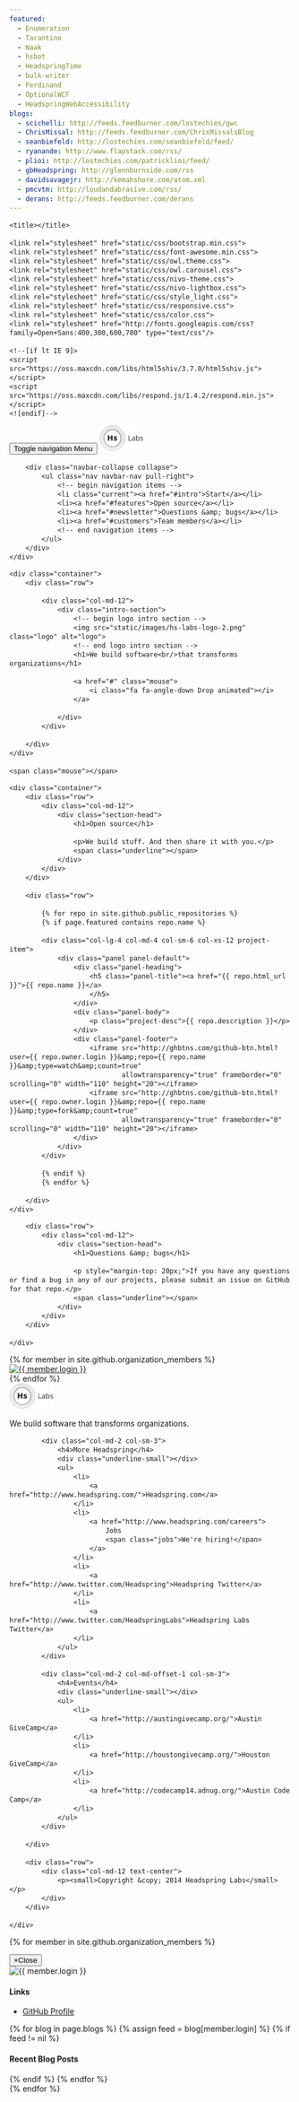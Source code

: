 ```yaml
---
featured:
  - Enumeration
  - Tarantino
  - Naak
  - hsbot
  - HeadspringTime
  - bulk-writer
  - Ferdinand
  - OptionalWCF
  - HeadspringWebAccessibility
blogs:
  - scichelli: http://feeds.feedburner.com/lostechies/gwc
  - ChrisMissal: http://feeds.feedburner.com/ChrisMissalsBlog
  - seanbiefeld: http://lostechies.com/seanbiefeld/feed/
  - ryanande: http://www.flapstack.com/rss/
  - plioi: http://lostechies.com/patricklioi/feed/
  - gbHeadspring: http://glennburnside.com/rss
  - davidsavagejr: http://kemahshore.com/atom.xml
  - pmcvtm: http://loudandabrasive.com/rss/
  - derans: http://feeds.feedburner.com/derans
---
```


<head>
    <meta charset="utf-8"/>
    <meta name="viewport" content="width=device-width, initial-scale=1"/>
    <meta name="description" content="Headspring Labs"/>
    <meta name="author" content="Headspring"/>

    <title></title>

    <link rel="stylesheet" href="static/css/bootstrap.min.css">
    <link rel="stylesheet" href="static/css/font-awesome.min.css">
    <link rel="stylesheet" href="static/css/owl.theme.css">
    <link rel="stylesheet" href="static/css/owl.carousel.css">
    <link rel="stylesheet" href="static/css/nivo-theme.css">
    <link rel="stylesheet" href="static/css/nivo-lightbox.css">
    <link rel="stylesheet" href="static/css/style_light.css">
    <link rel="stylesheet" href="static/css/responsive.css">
    <link rel="stylesheet" href="static/css/color.css">
    <link rel="stylesheet" href="http://fonts.googleapis.com/css?family=Open+Sans:400,300,600,700" type="text/css"/>

    <!--[if lt IE 9]>
    <script src="https://oss.maxcdn.com/libs/html5shiv/3.7.0/html5shiv.js"></script>
    <script src="https://oss.maxcdn.com/libs/respond.js/1.4.2/respond.min.js"></script>
    <![endif]-->
</head>
<body>
<!-- begin preloader -->
<div class="preloader">
    <div class="preloader-content-wrapper">
        <div class="preloader-content">
            <i class="fa fa-cog fa-3x fa-spin"></i>
        </div>
    </div>
</div>
<!-- end preloader -->

<!-- begin nav -->
<nav class="navbar navbar-default navbar-fixed-top" role="navigation">
    <div class="container">
        <div class="navbar-header">
            <button type="button" class="navbar-toggle" data-toggle="collapse" data-target=".navbar-collapse">
                <span class="sr-only">Toggle navigation</span>
                <span>Menu</span>
            </button>
            <!-- begin logo in navigation -->
            <a class="navbar-brand" href="#intro">
                <img src="static/images/footer-logo.png" alt="logo small">
            </a>
            <!-- end logo in navigation -->
        </div>

        <div class="navbar-collapse collapse">
            <ul class="nav navbar-nav pull-right">
                <!-- begin navigation items -->
                <li class="current"><a href="#intro">Start</a></li>
                <li><a href="#features">Open source</a></li>
                <li><a href="#newsletter">Questions &amp; bugs</a></li>
                <li><a href="#customers">Team members</a></li>
                <!-- end navigation items -->
            </ul>
        </div>
    </div>
</nav>
<!-- end nav -->

<!-- begin intro section -->
<section class="intro" id="intro">

    <div class="container">
        <div class="row">

            <div class="col-md-12">
                <div class="intro-section">
                    <!-- begin logo intro section -->
                    <img src="static/images/hs-labs-logo-2.png" class="logo" alt="logo">
                    <!-- end logo intro section -->
                    <h1>We build software<br/>that transforms organizations</h1>

                    <a href="#" class="mouse">
                        <i class="fa fa-angle-down Drop animated"></i>
                    </a>

                </div>
            </div>

        </div>
    </div>

    <span class="mouse"></span>

</section>
<!-- end intro section -->

<!-- begin features section -->
<section class="features" id="features">

    <div class="container">
        <div class="row">
            <div class="col-md-12">
                <div class="section-head">
                    <h1>Open source</h1>

                    <p>We build stuff. And then share it with you.</p>
                    <span class="underline"></span>
                </div>
            </div>
        </div>

        <div class="row">

            {% for repo in site.github.public_repositories %}
            {% if page.featured contains repo.name %}

            <div class="col-lg-4 col-md-4 col-sm-6 col-xs-12 project-item">
                <div class="panel panel-default">
                    <div class="panel-heading">
                        <h5 class="panel-title"><a href="{{ repo.html_url }}">{{ repo.name }}</a>
                        </h5>
                    </div>
                    <div class="panel-body">
                        <p class="project-desc">{{ repo.description }}</p>
                    </div>
                    <div class="panel-footer">
                        <iframe src="http://ghbtns.com/github-btn.html?user={{ repo.owner.login }}&amp;repo={{ repo.name }}&amp;type=watch&amp;count=true"
                                allowtransparency="true" frameborder="0" scrolling="0" width="110" height="20"></iframe>
                        <iframe src="http://ghbtns.com/github-btn.html?user={{ repo.owner.login }}&amp;repo={{ repo.name }}&amp;type=fork&amp;count=true"
                                allowtransparency="true" frameborder="0" scrolling="0" width="110" height="20"></iframe>
                    </div>
                </div>
            </div>

            {% endif %}
            {% endfor %}

        </div>
    </div>

</section>
<!-- end features section -->

<!-- begin newsletter section -->
<section class="newsletter" id="newsletter">
    <div class="container">

        <div class="row">
            <div class="col-md-12">
                <div class="section-head">
                    <h1>Questions &amp; bugs</h1>

                    <p style="margin-top: 20px;">If you have any questions or find a bug in any of our projects, please submit an issue on GitHub for that repo.</p>
                    <span class="underline"></span>
                </div>
            </div>
        </div>

    </div>
</section>
<!-- end newsletter section -->

<!-- begin customer section -->
<section class="customers" id="customers">
    <div class="container">
        <div class="row">
            <div class="col-md-12">
                <div class="customer-slider">
                {% for member in site.github.organization_members %}
                    <div class="item">
                        <a href="#" data-toggle="modal" data-target="#{{ member.login }}-Modal">
                            <img src="{{ member.avatar_url }}&amp;s=100" alt="{{ member.login }}" width="100" />
                        </a>
                    </div>
                {% endfor %}
                </div>
            </div>
        </div>
    </div>
</section>
<!-- end customer section -->

<!-- begin footer section -->
<footer class="footer" id="footer">
    <div class="container">
        <div class="row">
            <div class="col-md-4 col-sm-3">
                <!-- begin logo footer -->
                <img src="static/images/footer-logo.png" alt="footer logo">
                <!-- end logo footer -->
                <p>
                    We build software that transforms organizations.
                </p>
            </div>

            <div class="col-md-2 col-sm-3">
                <h4>More Headspring</h4>
                <div class="underline-small"></div>
                <ul>
                    <li>
                        <a href="http://www.headspring.com/">Headspring.com</a>
                    </li>
                    <li>
                        <a href="http://www.headspring.com/careers">
                            Jobs
                            <span class="jobs">We're hiring!</span>
                        </a>
                    </li>
                    <li>
                        <a href="http://www.twitter.com/Headspring">Headspring Twitter</a>
                    </li>
                    <li>
                        <a href="http://www.twitter.com/HeadspringLabs">Headspring Labs Twitter</a>
                    </li>
                </ul>
            </div>

            <div class="col-md-2 col-md-offset-1 col-sm-3">
                <h4>Events</h4>
                <div class="underline-small"></div>
                <ul>
                    <li>
                        <a href="http://austingivecamp.org/">Austin GiveCamp</a>
                    </li>
                    <li>
                        <a href="http://houstongivecamp.org/">Houston GiveCamp</a>
                    </li>
                    <li>
                        <a href="http://codecamp14.adnug.org/">Austin Code Camp</a>
                    </li>
                </ul>
            </div>

        </div>

        <div class="row">
            <div class="col-md-12 text-center">
                <p><small>Copyright &copy; 2014 Headspring Labs</small></p>
            </div>
        </div>

    </div>
</footer>
<!-- end footer section -->

{% for member in site.github.organization_members %}
<div class="modal fade headspringer-modal" id="{{ member.login }}-Modal" tabindex="-1" role="dialog" aria-labelledby="{{ member.login }}-Modal-Label" aria-hidden="true">
    <div class="modal-dialog">
        <div class="modal-content">
            <div class="modal-header">
                <button type="button" class="close" data-dismiss="modal"><span aria-hidden="true">&times;</span><span class="sr-only">Close</span></button>
                <div class="avatar-container">
                    <img src="{{ member.avatar_url }}&amp;s=200" alt="{{ member.login }}" width="200" />
                </div>
            </div>
            <div class="modal-body">
                <h4>Links</h4>
                <ul>
                    <li>
                        <a href="{{ member.html_url }}">GitHub Profile</a>
                    </li>
                </ul>
                {% for blog in page.blogs %}
                {% assign feed = blog[member.login] %}
                {% if feed != nil %}
                <h4>Recent Blog Posts</h4>
                <ul data-blogfeed="{{ feed }}">
                </ul>
                {% endif %}
                {% endfor %}
            </div>
        </div>
    </div>
</div>
{% endfor %}

<!-- Javascripts -->
<script src="static/script/jquery-1.11.1.js"></script>
<script src="static/script/bootstrap.min.js"></script>
<script src="static/script/owl.carousel.min.js"></script>
<script src="static/script/jquery.fitvids.js"></script>
<script src="static/script/smoothScroll.js"></script>
<script src="static/script/nivo-lightbox.min.js"></script>
<script src="static/script/jquery.scrollTo.js"></script>
<script src="static/script/jquery.nav.js"></script>
<script src="static/script/wow.min.js"></script>
<script src="static/script/jquery.jigowatt.js"></script>
<script src="static/script/main.js"></script>
</body>